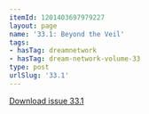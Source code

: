 ```yaml
---
itemId: 1201403697979227
layout: page
name: '33.1: Beyond the Veil'
tags:
- hasTag: dreamnetwork
- hasTag: dream-network-volume-33
type: post
urlSlug: '33.1'
---
```

<a href="files/pdfs/Volume_33/33.1_beyond_the_veil.pdf" download="">Download issue 33.1</a>